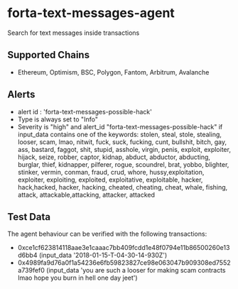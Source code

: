 # forta-text-messages-agent
Search for text messages inside transactions

## Supported Chains
- Ethereum, Optimism, BSC, Polygon, Fantom, Arbitrum, Avalanche

## Alerts
- alert id : 'forta-text-messages-possible-hack'
- Type is always set to "Info"
- Severity is "high" and alert_id "forta-text-messages-possible-hack" if input_data contains one of the keywords: 
  stolen, steal, stole, stealing, looser, scam, lmao, nitwit, fuck, suck, fucking, cunt, bullshit,
  bitch, gay, ass, bastard, faggot, shit, stupid, asshole, virgin, penis, exploit,
  exploiter, hijack, seize, robber, captor, kidnap, abduct, abductor, abducting, burglar,
  thief, kidnapper, pilferer, rogue, scoundrel, brat, yobbo, blighter, stinker,
  vermin, conman, fraud, crud, whore, hussy,exploitation, exploiter, exploiting, 
  exploited, exploitative, exploitable, hacker, hack,hacked, hacker, hacking, 
  cheated, cheating, cheat, whale, fishing, attack, attackable,attacking, attacker, attacked
 


## Test Data

The agent behaviour can be verified with the following transactions:

- 0xce1cf623814118aae3e1caaac7bb409fcdd1e48f0794e11b86500260e13d6bb4 (input_data '2018-01-15-T-04-30-14-930Z')
- 0x4989fa9d76a0f1a54236e6fb59823827ce98e063047b909308ed7552a739fef0 (input_data 'you are such a looser for making scam contracts lmao hope you burn in hell one day jeet')
